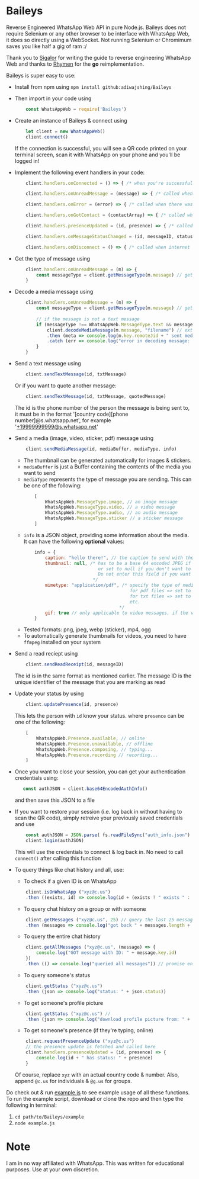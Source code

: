 # Baileys

 Reverse Engineered WhatsApp Web API in pure Node.js. Baileys does not require Selenium or any other browser to be interface with WhatsApp Web, it does so directly using a WebSocket. Not running Selenium or Chromimum saves you like half a gig of ram :/ 
 
 Thank you to [Sigalor](https://github.com/sigalor/whatsapp-web-reveng) for writing the guide to reverse engineering WhatsApp Web and thanks to [Rhymen](https://github.com/Rhymen/go-whatsapp/tree/484cfe758705761d76724e01839d6fc473dc10c4) for the __go__ reimplementation.

Baileys is super easy to use:
* Install from npm using
    ``` npm install github:adiwajshing/Baileys ```
* Then import in your code using 
    ``` javascript 
        const WhatsAppWeb = require('Baileys') 
    ```
* Create an instance of Baileys & connect using 
    ``` javascript
        let client = new WhatsAppWeb() 
        client.connect()
    ``` 
    If the connection is successful, you will see a QR code printed on your terminal screen, scan it with WhatsApp on your phone and you'll be logged in!
* Implement the following event handlers in your code:
    ``` javascript 
        client.handlers.onConnected = () => { /* when you're successfully authenticated with the WhatsApp Web servers */ } 
    ```
    ``` javascript 
        client.handlers.onUnreadMessage = (message) => { /* called when you have a pending unread message or recieve a new message */ } 
    ```
    ``` javascript 
        client.handlers.onError = (error) => { /* called when there was an error */ } 
    ```
    ``` javascript 
        client.handlers.onGotContact = (contactArray) => { /* called when we recieve the contacts (contactArray is an array) */ } 
    ```
    ``` javascript 
        client.handlers.presenceUpdated = (id, presence) => { /* called when you recieve an update on someone's presence */ } 
    ```
    ``` javascript 
        client.handlers.onMessageStatusChanged = (id, messageID, status) => { /* called when your message gets delivered or read */ } 
    ```
    ``` javascript 
        client.handlers.onDisconnect = () => { /* called when internet gets disconnected */ } 
    ```
* Get the type of message using
    ``` javascript
        client.handlers.onUnreadMessage = (m) => { 
            const messageType = client.getMessageType(m.message) // get what type of message it is -- text, image, video
        }
    ```
* Decode a media message using
    ``` javascript
        client.handlers.onUnreadMessage = (m) => { 
            const messageType = client.getMessageType(m.message) // get what type of message it is -- text, image, video
            
            // if the message is not a text message
            if (messageType !== WhatsAppWeb.MessageType.text && messageType !== WhatsAppWeb.MessageType.extendedText) {
                client.decodeMediaMessage(m.message, "filename") // extension applied automatically
                .then (meta => console.log(m.key.remoteJid + " sent media, saved at: " + meta.fileName))
                .catch (err => console.log("error in decoding message: " + err))
            }
        }
    ```
* Send a text message using 
    ``` javascript 
        client.sendTextMessage(id, txtMessage) 
    ``` 
    Or if you want to quote another message:
    ``` javascript 
        client.sendTextMessage(id, txtMessage, quotedMessage) 
    ``` 
    The id is the phone number of the person the message is being sent to, it must be in the format '[country code][phone number]@s.whatsapp.net', for example '+19999999999@s.whatsapp.net'
* Send a media (image, video, sticker, pdf) message using
    ``` javascript
        client.sendMediaMessage(id, mediaBuffer, mediaType, info)
    ```
    - The thumbnail can be generated automatically for images & stickers.
    - ```mediaBuffer``` is just a Buffer containing the contents of the media you want to send
    - ```mediaType``` represents the type of message you are sending. This can be one of the following:
        ``` javascript
            [
                WhatsAppWeb.MessageType.image, // an image message
                WhatsAppWeb.MessageType.video, // a video message
                WhatsAppWeb.MessageType.audio, // an audio message
                WhatsAppWeb.MessageType.sticker // a sticker message
            ]
        ```
    - ```info``` is a JSON object, providing some information about the media. It can have the following __optional__ values:
        ``` javascript
            info = {
                caption: "hello there!", // the caption to send with the media (cannot be sent with stickers though)
                thumbnail: null, /* has to be a base 64 encoded JPEG if you want to send a custom thumb, 
                                    or set to null if you don't want to send a thumbnail.
                                    Do not enter this field if you want to automatically generate a thumb
                                  */
                mimetype: "application/pdf", /* specify the type of media (optional for all media types except documents),
                                                for pdf files => set to "application/pdf",
                                                for txt files => set to "application/txt"
                                                etc.
                                            */
                gif: true // only applicable to video messages, if the video should be treated as a GIF
            }
        ```
    - Tested formats: png, jpeg, webp (sticker), mp4, ogg
    - To automatically generate thumbnails for videos, you need to have ``` ffmpeg ``` installed on your system
* Send a read reciept using 
    ``` javascript 
        client.sendReadReceipt(id, messageID) 
    ```
    The id is in the same format as mentioned earlier. The message ID is the unique identifier of the message that you are marking as read
* Update your status by using 
    ``` javascript
        client.updatePresence(id, presence) 
    ```
    This lets the person with ``` id ``` know your status. where ``` presence ``` can be one of the following:
    ``` javascript
        [
            WhatsAppWeb.Presence.available, // online
            WhatsAppWeb.Presence.unavailable, // offline
            WhatsAppWeb.Presence.composing, // typing...
            WhatsAppWeb.Presence.recording // recording...
        ]
    ```
    
* Once you want to close your session, you can get your authentication credentials using:
     ``` javascript
        const authJSON = client.base64EncodedAuthInfo() 
    ```
    and then save this JSON to a file
* If you want to restore your session (i.e. log back in without having to scan the QR code), simply retreive your previously saved credentials and use
    ``` javascript
        const authJSON = JSON.parse( fs.readFileSync("auth_info.json") )
        client.login(authJSON)
    ```
    This will use the credentials to connect & log back in. No need to call ``` connect() ``` after calling this function
* To query things like chat history and all, use:
    * To check if a given ID is on WhatsApp
    ``` javascript
        client.isOnWhatsApp ("xyz@c.us")
        .then ((exists, id) => console.log(id + (exists ? " exists " : " does not exist") + "on WhatsApp"))
    ```
    * To query chat history on a group or with someone
    ``` javascript
        client.getMessages ("xyz@c.us", 25) // query the last 25 messages (replace 25 with the number of messages you want to query)
        .then (messages => console.log("got back " + messages.length + " messages"))
    ```
    * To query the entire chat history
    ``` javascript
        client.getAllMessages ("xyz@c.us", (message) => {
            console.log("GOT message with ID: " + message.key.id)
        })
        .then (() => console.log("queried all messages")) // promise ends once all messages are retreived
    ```
    * To query someone's status
    ``` javascript
        client.getStatus ("xyz@c.us")
        .then (json => console.log("status: " + json.status))
    ```
    * To get someone's profile picture
    ``` javascript
        client.getStatus ("xyz@c.us") // 
        .then (json => console.log("download profile picture from: " + json.eurl))
    ```
    * To get someone's presence (if they're typing, online)
    ``` javascript
        client.requestPresenceUpdate ("xyz@c.us")
        // the presence update is fetched and called here
        client.handlers.presenceUpdated = (id, presence) => {
            console.log(id + " has status: " + presence)
        } 

    ```
    
    Of course, replace ``` xyz ``` with an actual country code & number. 
    Also, append ``` @c.us ``` for individuals & ``` @g.us ``` for groups.


Do check out & run [example.js](example/example.js) to see example usage of all these functions.
To run the example script, download or clone the repo and then type the following in terminal:
1. ``` cd path/to/Baileys/example ```
2. ``` node example.js ```

# Note
 I am in no way affiliated with WhatsApp. This was written for educational purposes. Use at your own discretion.